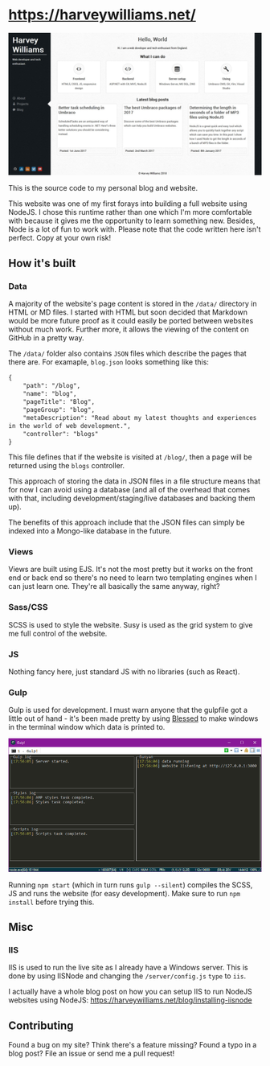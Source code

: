 # https://harveywilliams.net/

![Homepage](/public/media/projects/harvey-williams/harvey-williams-homepage-21122018.jpg)

This is the source code to my personal blog and website.

This website was one of my first forays into building a full website using NodeJS. I chose this runtime rather than one which I'm more comfortable with because it gives me the opportunity to learn something new. Besides, Node is a lot of fun to work with. Please note that the code written here isn't perfect. Copy at your own risk!

## How it's built

### Data

A majority of the website's page content is stored in the `/data/` directory in HTML or MD files. I started with HTML but soon decided that Markdown would be more future proof as it could easily be ported between websites without much work. Further more, it allows the viewing of the content on GitHub in a pretty way.

The `/data/` folder also contains `JSON` files which describe the pages that there are. For examaple, `blog.json` looks something like this:

```
{
    "path": "/blog",
    "name": "blog",
    "pageTitle": "Blog",
    "pageGroup": "blog",
    "metaDescription": "Read about my latest thoughts and experiences in the world of web development.",
    "controller": "blogs"
}
```

This file defines that if the website is visited at `/blog/`, then a page will be returned using the `blogs` controller.

This approach of storing the data in JSON files in a file structure means that for now I can avoid using a database (and all of the overhead that comes with that, including development/staging/live databases and backing them up).

The benefits of this approach include that the JSON files can simply be indexed into a Mongo-like database in the future.

### Views

Views are built using EJS. It's not the most pretty but it works on the front end or back end so there's no need to learn two templating engines when I can just learn one. They're all basically the same anyway, right?

### Sass/CSS

SCSS is used to style the website. Susy is used as the grid system to give me full control of the website.

### JS

Nothing fancy here, just standard JS with no libraries (such as React).

### Gulp

Gulp is used for development. I must warn anyone that the gulpfile got a little out of hand - it's been made pretty by using [Blessed](https://github.com/chjj/blessed) to make windows in the terminal window which data is printed to.

![Gulp - using Blessed to create a fancy terminal interface](/project/gulp.png)

Running `npm start` (which in turn runs `gulp --silent`) compiles the SCSS, JS and runs the website (for easy development). Make sure to run `npm install` before trying this.

## Misc

### IIS

IIS is used to run the live site as I already have a Windows server. This is done by using IISNode and changing the `/server/config.js` `type` to `iis`.

I actually have a whole blog post on how you can setup IIS to run NodeJS websites using NodeJS: https://harveywilliams.net/blog/installing-iisnode

## Contributing

Found a bug on my site? Think there's a feature missing? Found a typo in a blog post? File an issue or send me a pull request!
